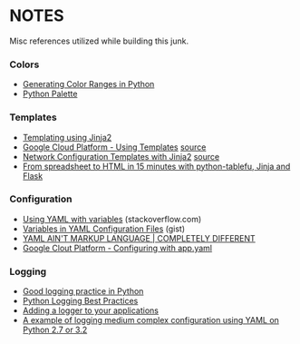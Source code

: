 NOTES
=====
Misc references utilized while building this junk.

### Colors

- [Generating Color Ranges in Python](http://stackoverflow.com/questions/876853/generating-color-ranges-in-python)
- [Python Palette](https://pypi.python.org/pypi/palette/0.2)

### Templates

- [Templating using Jinja2](http://pycourse.com/posts/2013/Jul/16/Templating%20and%20Jinja2/)
- [Google Cloud Platform - Using Templates](https://cloud.google.com/appengine/docs/python/gettingstartedpython27/templates) [source](https://github.com/GoogleCloudPlatform/appengine-guestbook-python/tree/part5-templates)
- [Network Configuration Templates with Jinja2](http://keepingitclassless.net/2014/03/network-config-templates-jinja2/) [source](https://github.com/Mierdin/jinja2-nxos-config)
- [From spreadsheet to HTML in 15 minutes with python-tablefu, Jinja and Flask](http://blog.apps.chicagotribune.com/2010/12/07/from-spreadsheet-to-html-in-15-minutes-with-python-tablefu-jinja-and-flask/)

### Configuration

- [Using YAML with variables](http://stackoverflow.com/questions/4150782/using-yaml-with-variables) (stackoverflow.com)
- [Variables in YAML Configuration Files](https://gist.github.com/bowsersenior/979804) (gist)
- [YAML AIN'T MARKUP LANGUAGE | COMPLETELY DIFFERENT](http://jessenoller.com/blog/2009/04/13/yaml-aint-markup-language-completely-different)
- [Google Clout Platform - Configuring with app.yaml](https://cloud.google.com/appengine/docs/python/config/appconfig)

### Logging

- [Good logging practice in Python](http://victorlin.me/posts/2012/08/26/good-logging-practice-in-python)
- [Python Logging Best Practices](http://pieces.openpolitics.com/2012/04/python-logging-best-practices/)
- [Adding a logger to your applications](http://drtomstarke.com/index.php/adding-a-logger-to-your-applications/)
- [A example of logging medium complex configuration using YAML on Python 2.7 or 3.2](https://gist.github.com/glenfant/4358668)
